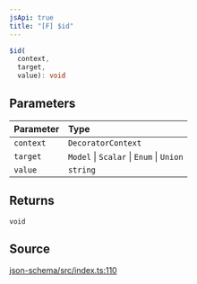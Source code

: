 ```yaml
---
jsApi: true
title: "[F] $id"
---
```


```ts
$id(
  context,
  target,
  value): void
```

## Parameters

| Parameter | Type                                     |
| :-------- | :--------------------------------------- |
| `context` | `DecoratorContext`                       |
| `target`  | `Model` \| `Scalar` \| `Enum` \| `Union` |
| `value`   | `string`                                 |

## Returns

`void`

## Source

[json-schema/src/index.ts:110](https://github.com/markcowl/cadl/blob/3db15286/packages/json-schema/src/index.ts#L110)
